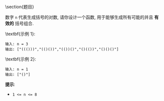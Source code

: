 \section{题目}

数字 `n` 代表生成括号的对数, 请你设计一个函数, 用于能够生成所有可能的并且 **有效的** 括号组合. 

\textbf{示例 1}: 

```
输入: n = 3
输出: ["((()))","(()())","(())()","()(())","()()()"]
```

\textbf{示例 2}: 

```
输入: n = 1
输出: ["()"]
```

**提示**: 

- `1 <= n <= 8`
